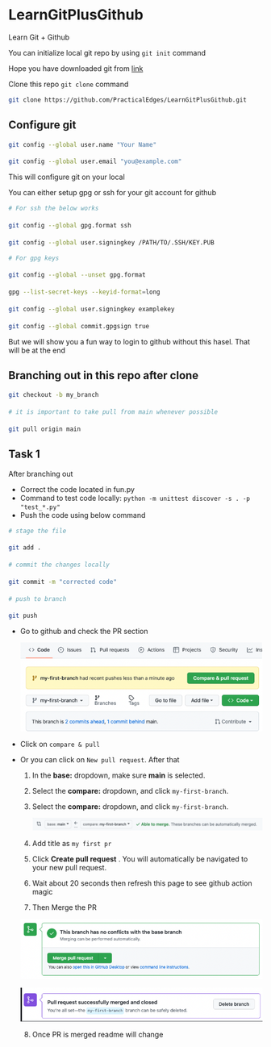 # LearnGitPlusGithub

Learn Git + Github

You can initialize local git repo by using `git init` command

Hope you have downloaded git from [link](https://git-scm.com/downloads)

Clone this repo `git clone` command

```bash
git clone https://github.com/PracticalEdges/LearnGitPlusGithub.git
```

## Configure git

```bash
git config --global user.name "Your Name"

git config --global user.email "you@example.com"
```

This will configure git on your local

You can either setup gpg or ssh for your git account for github

```bash
# For ssh the below works

git config --global gpg.format ssh

git config --global user.signingkey /PATH/TO/.SSH/KEY.PUB
```

```bash
# For gpg keys

git config --global --unset gpg.format

gpg --list-secret-keys --keyid-format=long

git config --global user.signingkey examplekey

git config --global commit.gpgsign true

```

But we will show you a fun way to login to github without this hasel. That will be at the end

## Branching out in this repo after clone

```bash
git checkout -b my_branch

# it is important to take pull from main whenever possible

git pull origin main
```

## Task 1

After branching out

* Correct the code located in fun.py
* Command to test code locally: `python -m unittest discover -s . -p "test_*.py"`
* Push the code using below command

```bash
# stage the file

git add .

# commit the changes locally

git commit -m "corrected code"

# push to branch

git push
```

* Go to github and check the PR section

  ![1719924005837](image/README/1719924005837.png)
* Click on `compare & pull`
* Or you can click on `New pull request`. After that

  1. In the **base:** dropdown, make sure **main** is selected.
  2. Select the **compare:** dropdown, and click `my-first-branch`.
  3. Select the **compare:** dropdown, and click `my-first-branch`.

     ![1719924192022](image/README/1719924192022.png)
  4. Add title as `my first pr`
  5. Click  **Create pull request** . You will automatically be navigated to your new pull request.
  6. Wait about 20 seconds then refresh this page to see github action magic
  7. Then Merge the PR

  ![1719934132100](image/README/1719934132100.png)

  ![1719934148503](image/README/1719934148503.png)

  8. Once PR is merged readme will change
